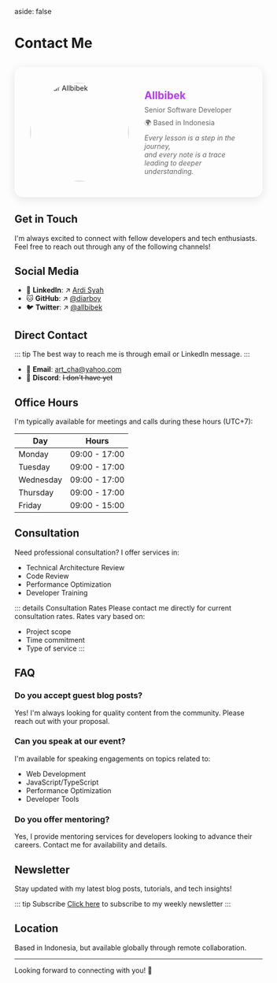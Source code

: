 aside: false
# Contact Me

<div class="profile-card">
  <div class="profile-header">
  <img src="/hero.png" alt="Avatar Allbibek" class="avatar" style="width:200px; border-radius:50%;">
    <div class="profile-info">
      <h2>Allbibek</h2>
      <p>Senior Software Developer</p>
      <p>🌍 Based in Indonesia</p>
      <em>Every lesson is a step in the journey,<br>and every note is a trace leading to deeper understanding.</em>
    </div>
  </div>
</div>

## Get in Touch

I'm always excited to connect with fellow developers and tech enthusiasts. Feel free to reach out through any of the following channels!

## Social Media

- 💼 **LinkedIn**: ↗️ <span class="title">[Ardi Syah](https://linkedin.com/in/ardibukan)</span>
- 🐱 **GitHub**: ↗️ <span class="title"> [@diarboy](https://github.com/diarboy)</span> 
- 🐦 **Twitter**: ↗️ <span class="title">[@allbibek ](https://x.com/allbibek)</span> 

## Direct Contact

::: tip
The best way to reach me is through email or LinkedIn message.
:::

- 📧 **Email**: art_cha@yahoo.com
- 💬 **Discord**: ~~I don't have yet~~

## Office Hours

I'm typically available for meetings and calls during these hours (UTC+7):

| Day       | Hours          |
|-----------|----------------|
| Monday    | 09:00 - 17:00 |
| Tuesday   | 09:00 - 17:00 |
| Wednesday | 09:00 - 17:00 |
| Thursday  | 09:00 - 17:00 |
| Friday    | 09:00 - 15:00 |

## Consultation

Need professional consultation? I offer services in:

- Technical Architecture Review
- Code Review
- Performance Optimization
- Developer Training

::: details Consultation Rates
Please contact me directly for current consultation rates. Rates vary based on:
- Project scope
- Time commitment
- Type of service
:::

## FAQ

### Do you accept guest blog posts?

Yes! I'm always looking for quality content from the community. Please reach out with your proposal.

### Can you speak at our event?

I'm available for speaking engagements on topics related to:
- Web Development
- JavaScript/TypeScript
- Performance Optimization
- Developer Tools

### Do you offer mentoring?

Yes, I provide mentoring services for developers looking to advance their careers. Contact me for availability and details.

## Newsletter

Stay updated with my latest blog posts, tutorials, and tech insights!

::: tip Subscribe
[Click here](#) to subscribe to my weekly newsletter
:::

## Location

Based in Indonesia, but available globally through remote collaboration.

---

Looking forward to connecting with you! 🚀

<style>
.profile-card {
  /* background: linear-gradient(145deg, rgba(255, 255, 255, 0.2), rgba(245, 245, 245, 0.3)); */
  border-radius: 16px;
  box-shadow: 0 4px 20px rgba(0, 0, 0, 0.1);
  padding: 2rem;
  margin: 2rem 0;
  transition: transform 0.4s ease-in-out;
}

.profile-card:hover {
  transform: translateY(-5px);
}

.profile-header {
  display: flex;
  align-items: center;
  gap: 2rem;
}

.profile-avatar {
  width: 120px;
  height: 120px;
  border-radius: 60px;
  object-fit: cover;
  border: 4px solid white;
  box-shadow: 0 2px 10px rgba(0, 0, 0, 0.1);
}

.profile-info {
  flex: 1;
}

.profile-info h2 {
  margin: 0;
  background: linear-gradient(120deg, #bd34fe 30%, #41d1ff);
  -webkit-background-clip: text;
  -webkit-text-fill-color: transparent;
}

.profile-info p, em {
  margin: 0.5rem 0;
  color: #666;
}

@media (max-width: 640px) {
  .profile-header {
    flex-direction: column;
    text-align: center;
    gap: 1rem;
  }
}
</style>
